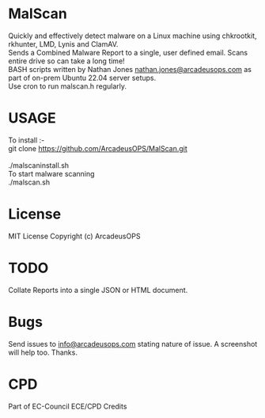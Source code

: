 # MalScan
 Quickly and effectively detect malware on a Linux machine using chkrootkit, rkhunter, LMD, Lynis and ClamAV. <br/>
 Sends a Combined Malware Report to a single, user defined email. Scans entire drive so can take a long time! <br/>
 BASH scripts written by Nathan Jones nathan.jones@arcadeusops.com as part of on-prem Ubuntu 22.04 server setups. <br/>
 Use cron to run malscan.h regularly. <br/>

# USAGE
To install :- <br/>
git clone https://github.com/ArcadeusOPS/MalScan.git <br/>
<br/>
./malscaninstall.sh <br/>
To start malware scanning  <br/>
./malscan.sh <br/>

# License
MIT License
Copyright (c) ArcadeusOPS

# TODO
Collate Reports into a single JSON or HTML document.

# Bugs
Send issues to info@arcadeusops.com stating nature of issue. A screenshot will help too. Thanks.

# CPD 
Part of EC-Council ECE/CPD Credits
